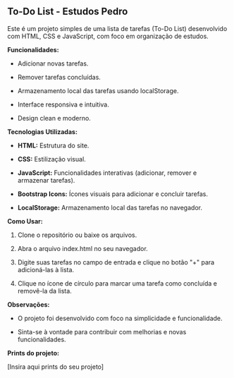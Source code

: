 To-Do List - Estudos Pedro
--------------------------

Este é um projeto simples de uma lista de tarefas (To-Do List) desenvolvido com HTML, CSS e JavaScript, com foco em organização de estudos.

**Funcionalidades:**

*   Adicionar novas tarefas.
    
*   Remover tarefas concluídas.
    
*   Armazenamento local das tarefas usando localStorage.
    
*   Interface responsiva e intuitiva.
    
*   Design clean e moderno.
    

**Tecnologias Utilizadas:**

*   **HTML:** Estrutura do site.
    
*   **CSS:** Estilização visual.
    
*   **JavaScript:** Funcionalidades interativas (adicionar, remover e armazenar tarefas).
    
*   **Bootstrap Icons:** Ícones visuais para adicionar e concluir tarefas.
    
*   **LocalStorage:** Armazenamento local das tarefas no navegador.
    

**Como Usar:**

1.  Clone o repositório ou baixe os arquivos.
    
2.  Abra o arquivo index.html no seu navegador.
    
3.  Digite suas tarefas no campo de entrada e clique no botão "+" para adicioná-las à lista.
    
4.  Clique no ícone de círculo para marcar uma tarefa como concluída e removê-la da lista.
    

**Observações:**

*   O projeto foi desenvolvido com foco na simplicidade e funcionalidade.
    
*   Sinta-se à vontade para contribuir com melhorias e novas funcionalidades.
    

**Prints do projeto:**

\[Insira aqui prints do seu projeto\]

